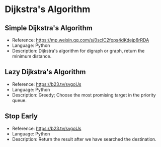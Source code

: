 # Dijkstra's Algorithm

## Simple Dijkstra's Algorithm

* Reference: <https://mp.weixin.qq.com/s/0scIC2fops4dKdejp6rRDA>
* Language: Python
* Description: Dijkstra's algorithm for digraph or graph, return the minimum distance.

## Lazy Dijkstra's Algorithm

* Reference: <https://b23.tv/svgoUs>
* Language: Python
* Description: Greedy; Choose the most promising target in the priority queue.

## Stop Early

* Reference: <https://b23.tv/svgoUs>
* Language: Python
* Description: Return the result after we have searched the destination.

